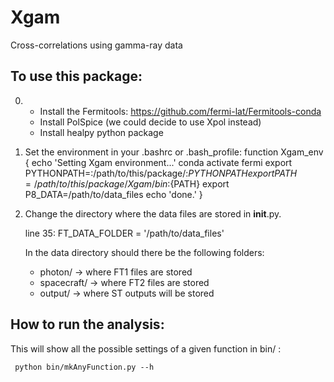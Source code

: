 # Xgam

Cross-correlations using gamma-ray data

To use this package:
--------------------

0) - Install the Fermitools: 
     	     	     https://github.com/fermi-lat/Fermitools-conda
   - Install PolSpice (we could decide to use Xpol instead)
   - Install healpy python package

1) Set the environment in your .bashrc or .bash_profile:
    function Xgam_env {
    echo 'Setting Xgam environment...'
    conda activate fermi
    export PYTHONPATH=:/path/to/this/package/:${PYTHONPATH}
    export PATH=/path/to/this/package/Xgam/bin:${PATH}
    export P8_DATA=/path/to/data_files
    echo 'done.'
	}

2) Change the directory where the data files are stored in __init__.py.

   line 35:
   	FT_DATA_FOLDER = '/path/to/data_files'

   In the data directory should there be the following folders:
   
   	* photon/      -> where FT1 files are stored
	* spacecraft/  -> where FT2 files are stored
	* output/      -> where ST outputs will be stored


How to run the analysis:
------------------------
This will show all the possible settings of a given function in bin/ :

     python bin/mkAnyFunction.py --h 
